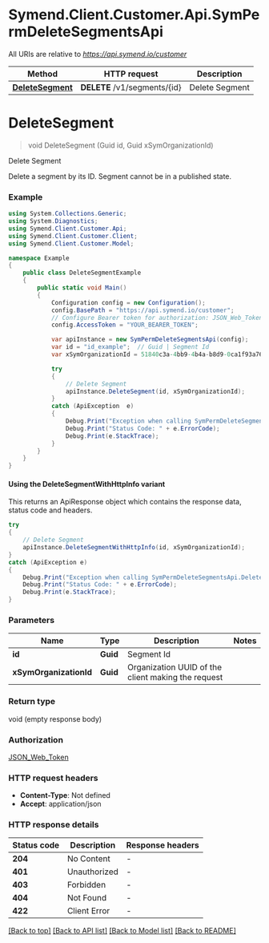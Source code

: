 # Symend.Client.Customer.Api.SymPermDeleteSegmentsApi

All URIs are relative to *https://api.symend.io/customer*

| Method | HTTP request | Description |
|--------|--------------|-------------|
| [**DeleteSegment**](SymPermDeleteSegmentsApi.md#deletesegment) | **DELETE** /v1/segments/{id} | Delete Segment |

<a name="deletesegment"></a>
# **DeleteSegment**
> void DeleteSegment (Guid id, Guid xSymOrganizationId)

Delete Segment

Delete a segment by its ID. Segment cannot be in a published state.

### Example
```csharp
using System.Collections.Generic;
using System.Diagnostics;
using Symend.Client.Customer.Api;
using Symend.Client.Customer.Client;
using Symend.Client.Customer.Model;

namespace Example
{
    public class DeleteSegmentExample
    {
        public static void Main()
        {
            Configuration config = new Configuration();
            config.BasePath = "https://api.symend.io/customer";
            // Configure Bearer token for authorization: JSON_Web_Token
            config.AccessToken = "YOUR_BEARER_TOKEN";

            var apiInstance = new SymPermDeleteSegmentsApi(config);
            var id = "id_example";  // Guid | Segment Id
            var xSymOrganizationId = 51840c3a-4bb9-4b4a-b8d9-0ca1f93a76a7;  // Guid | Organization UUID of the client making the request

            try
            {
                // Delete Segment
                apiInstance.DeleteSegment(id, xSymOrganizationId);
            }
            catch (ApiException  e)
            {
                Debug.Print("Exception when calling SymPermDeleteSegmentsApi.DeleteSegment: " + e.Message);
                Debug.Print("Status Code: " + e.ErrorCode);
                Debug.Print(e.StackTrace);
            }
        }
    }
}
```

#### Using the DeleteSegmentWithHttpInfo variant
This returns an ApiResponse object which contains the response data, status code and headers.

```csharp
try
{
    // Delete Segment
    apiInstance.DeleteSegmentWithHttpInfo(id, xSymOrganizationId);
}
catch (ApiException e)
{
    Debug.Print("Exception when calling SymPermDeleteSegmentsApi.DeleteSegmentWithHttpInfo: " + e.Message);
    Debug.Print("Status Code: " + e.ErrorCode);
    Debug.Print(e.StackTrace);
}
```

### Parameters

| Name | Type | Description | Notes |
|------|------|-------------|-------|
| **id** | **Guid** | Segment Id |  |
| **xSymOrganizationId** | **Guid** | Organization UUID of the client making the request |  |

### Return type

void (empty response body)

### Authorization

[JSON_Web_Token](../README.md#JSON_Web_Token)

### HTTP request headers

 - **Content-Type**: Not defined
 - **Accept**: application/json


### HTTP response details
| Status code | Description | Response headers |
|-------------|-------------|------------------|
| **204** | No Content |  -  |
| **401** | Unauthorized |  -  |
| **403** | Forbidden |  -  |
| **404** | Not Found |  -  |
| **422** | Client Error |  -  |

[[Back to top]](#) [[Back to API list]](../README.md#documentation-for-api-endpoints) [[Back to Model list]](../README.md#documentation-for-models) [[Back to README]](../README.md)

